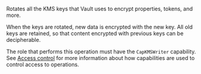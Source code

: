 Rotates all the KMS keys that Vault uses to encrypt properties, tokens, and more.

When the keys are rotated, new data is encrypted with the new key. All old keys are retained, so that content encrypted with previous keys can be decipherable.

The role that performs this operation must have the `CapKMSWriter` capability.
See [Access control](/data-security/identity-and-access-management#access-control) for more information about how
capabilities are used to control access to operations.